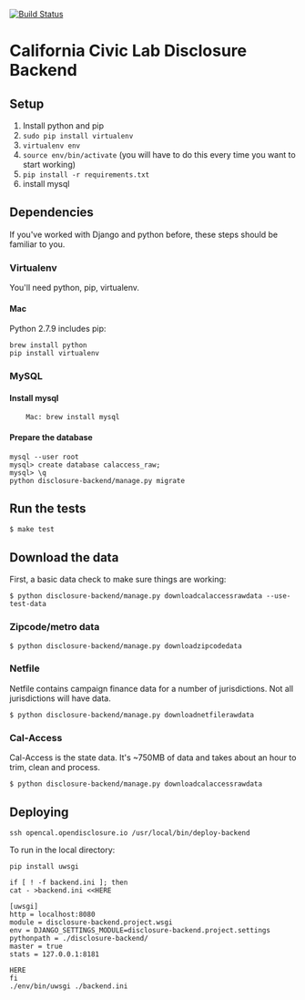 [![Build
Status](https://travis-ci.org/caciviclab/disclosure-backend.svg?branch=master)](https://travis-ci.org/caciviclab/disclosure-backend)

California Civic Lab Disclosure Backend
==================================================

## Setup

1. Install python and pip
2. `sudo pip install virtualenv`
3. `virtualenv env`
4. `source env/bin/activate` (you will have to do this every time you want to
   start working)
5. `pip install -r requirements.txt`
6. install mysql

## Dependencies

If you've worked with Django and python before, these steps should be familiar to you.

### Virtualenv

You'll need python, pip, virtualenv.

#### Mac

Python 2.7.9 includes pip:

```
brew install python
pip install virtualenv
```

### MySQL

#### Install mysql

```
    Mac: brew install mysql
```

#### Prepare the database

```
mysql --user root
mysql> create database calaccess_raw;
mysql> \q
python disclosure-backend/manage.py migrate
```

## Run the tests

    $ make test


## Download the data

First, a basic data check to make sure things are working:

    $ python disclosure-backend/manage.py downloadcalaccessrawdata --use-test-data

### Zipcode/metro data

    $ python disclosure-backend/manage.py downloadzipcodedata

### Netfile

Netfile contains campaign finance data for a number of jurisdictions. Not all
jurisdictions will have data.

    $ python disclosure-backend/manage.py downloadnetfilerawdata

### Cal-Access

Cal-Access is the state data. It's ~750MB of data and takes about an hour to
trim, clean and process.

    $ python disclosure-backend/manage.py downloadcalaccessrawdata

## Deploying

```
ssh opencal.opendisclosure.io /usr/local/bin/deploy-backend
```

To run in the local directory:

```
pip install uwsgi

if [ ! -f backend.ini ]; then
cat - >backend.ini <<HERE

[uwsgi]
http = localhost:8080
module = disclosure-backend.project.wsgi
env = DJANGO_SETTINGS_MODULE=disclosure-backend.project.settings
pythonpath = ./disclosure-backend/
master = true
stats = 127.0.0.1:8181

HERE
fi
./env/bin/uwsgi ./backend.ini
```

